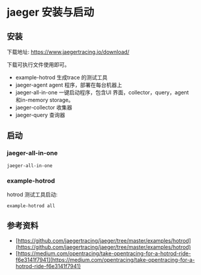 <!-- ---
title: jaeger 安装与启动
date: 2019-08-07 15:01:57
category: showcode, jaeger
--- -->

# jaeger 安装与启动

## 安装

下载地址: https://www.jaegertracing.io/download/

下载可执行文件使用即可。

- example-hotrod 生成trace 的测试工具
- jaeger-agent agent 程序，部署在每台机器上
- jaeger-all-in-one 一键启动程序，包含UI 界面，collector，query，agent 和in-memory storage。
- jaeger-collector 收集器
- jaeger-query 查询器

## 启动

### jaeger-all-in-one

```
jaeger-all-in-one
```

### example-hotrod

hotrod 测试工具启动:

```
example-hotrod all
```

## 参考资料

- [https://github.com/jaegertracing/jaeger/tree/master/examples/hotrod](https://github.com/jaegertracing/jaeger/tree/master/examples/hotrod)
- [https://medium.com/opentracing/take-opentracing-for-a-hotrod-ride-f6e3141f7941](https://medium.com/opentracing/take-opentracing-for-a-hotrod-ride-f6e3141f7941)

